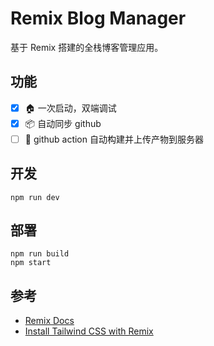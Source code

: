# Remix Blog Manager

基于 Remix 搭建的全栈博客管理应用。

## 功能

- [x] 🏠 一次启动，双端调试
- [x] 📦 自动同步 github
- [ ] 📝 github action 自动构建并上传产物到服务器

## 开发

```shell
npm run dev
```

## 部署

```shell
npm run build
npm start
```

## 参考

- [Remix Docs](https://remix.run/docs)
- [Install Tailwind CSS with Remix](https://tailwindcss.com/docs/guides/remix)